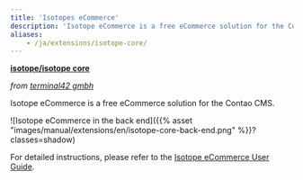 ```yaml
---
title: 'Isotopes eCommerce'
description: 'Isotope eCommerce is a free eCommerce solution for the Contao CMS.'
aliases:
    - /ja/extensions/isotope-core/
---
```


**[isotope/isotope core](https://packagist.org/packages/isotope/isotope-core)**

*from [terminal42 gmbh](https://www.terminal42.ch/de/)*

Isotope eCommerce is a free eCommerce solution for the Contao CMS.

![Isotope eCommerce in the back end]({{% asset "images/manual/extensions/en/isotope-core-back-end.png" %}}?classes=shadow)

For detailed instructions, please refer to the 
[Isotope eCommerce User Guide](https://docs.isotopeecommerce.org/manual/en/).
